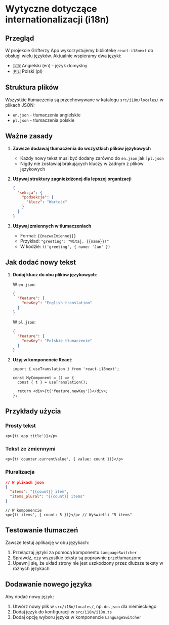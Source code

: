 # Wytyczne dotyczące internationalizacji (i18n)

## Przegląd

W projekcie Grifterzy App wykorzystujemy bibliotekę `react-i18next` do obsługi wielu języków. Aktualnie wspieramy dwa języki:

- 🇬🇧 Angielski (en) - język domyślny
- 🇵🇱 Polski (pl)

## Struktura plików

Wszystkie tłumaczenia są przechowywane w katalogu `src/i18n/locales/` w plikach JSON:

- `en.json` - tłumaczenia angielskie
- `pl.json` - tłumaczenia polskie

## Ważne zasady

1. **Zawsze dodawaj tłumaczenia do wszystkich plików językowych**
   - Każdy nowy tekst musi być dodany zarówno do `en.json` jak i `pl.json`
   - Nigdy nie zostawiaj brakujących kluczy w żadnym z plików językowych

2. **Używaj struktury zagnieżdżonej dla lepszej organizacji**

   ```json
   {
     "sekcja": {
       "podsekcja": {
         "klucz": "Wartość"
       }
     }
   }
   ```

3. **Używaj zmiennych w tłumaczeniach**
   - Format: `{{nazwaZmiennej}}`
   - Przykład: `"greeting": "Witaj, {{name}}!"`
   - W kodzie: `t('greeting', { name: 'Jan' })`

## Jak dodać nowy tekst

1. **Dodaj klucz do obu plików językowych**:

   W `en.json`:

   ```json
   {
     "feature": {
       "newKey": "English translation"
     }
   }
   ```

   W `pl.json`:

   ```json
   {
     "feature": {
       "newKey": "Polskie tłumaczenie"
     }
   }
   ```

2. **Użyj w komponencie React**:

   ```tsx
   import { useTranslation } from 'react-i18next';
   
   const MyComponent = () => {
     const { t } = useTranslation();
     
     return <div>{t('feature.newKey')}</div>;
   };
   ```

## Przykłady użycia

### Prosty tekst

```tsx
<p>{t('app.title')}</p>
```

### Tekst ze zmiennymi

```tsx
<p>{t('counter.currentValue', { value: count })}</p>
```

### Pluralizacja

```json
// W plikach json
{
  "items": "{{count}} item",
  "items_plural": "{{count}} items"
}
```

```tsx
// W komponencie
<p>{t('items', { count: 5 })}</p> // Wyświetli "5 items"
```

## Testowanie tłumaczeń

Zawsze testuj aplikację w obu językach:

1. Przełączaj języki za pomocą komponentu `LanguageSwitcher`
2. Sprawdź, czy wszystkie teksty są poprawnie przetłumaczone
3. Upewnij się, że układ strony nie jest uszkodzony przez dłuższe teksty w różnych językach

## Dodawanie nowego języka

Aby dodać nowy język:

1. Utwórz nowy plik w `src/i18n/locales/`, np. `de.json` dla niemieckiego
2. Dodaj język do konfiguracji w `src/i18n/i18n.ts`
3. Dodaj opcję wyboru języka w komponencie `LanguageSwitcher`

